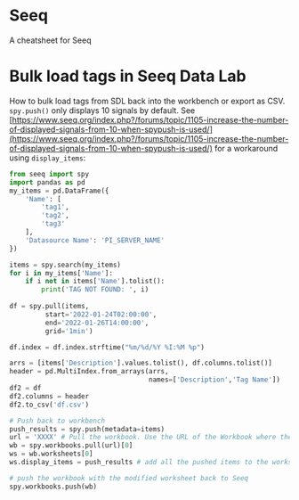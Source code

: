 # Seeq
A cheatsheet for Seeq

# Bulk load tags in Seeq Data Lab
How to bulk load tags from SDL back into the workbench or export as CSV. `spy.push()` only displays 10 signals by default. See [https://www.seeq.org/index.php?/forums/topic/1105-increase-the-number-of-displayed-signals-from-10-when-spypush-is-used/](https://www.seeq.org/index.php?/forums/topic/1105-increase-the-number-of-displayed-signals-from-10-when-spypush-is-used/) for a workaround using `display_items`:

```python
from seeq import spy
import pandas as pd
my_items = pd.DataFrame({
    'Name': [
        'tag1',
        'tag2',
        'tag3'
    ],
    'Datasource Name': 'PI_SERVER_NAME'
})

items = spy.search(my_items)
for i in my_items['Name']:
    if i not in items['Name'].tolist():
        print('TAG NOT FOUND: ', i)
        
df = spy.pull(items,
         start='2022-01-24T02:00:00',
         end='2022-01-26T14:00:00',
         grid='1min')

df.index = df.index.strftime("%m/%d/%Y %I:%M %p")    

arrs = [items['Description'].values.tolist(), df.columns.tolist()]
header = pd.MultiIndex.from_arrays(arrs,
                                   names=['Description','Tag Name'])
df2 = df
df2.columns = header
df2.to_csv('df.csv')

# Push back to workbench
push_results = spy.push(metadata=items)
url = 'XXXX' # Pull the workbook. Use the URL of the Workbook where the signals where pushed 4# You can take it from the output of the above command
wb = spy.workbooks.pull(url)[0]
ws = wb.worksheets[0]
ws.display_items = push_results # add all the pushed items to the worksheet

# push the workbook with the modified worksheet back to Seeq
spy.workbooks.push(wb)
```

